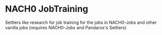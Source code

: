 # NACH0 JobTraining
 Settlers like research for job training for the jobs in NACH0-Jobs and other vanilla jobs (requires NACH0-Jobs and Pandaros's Settlers)
